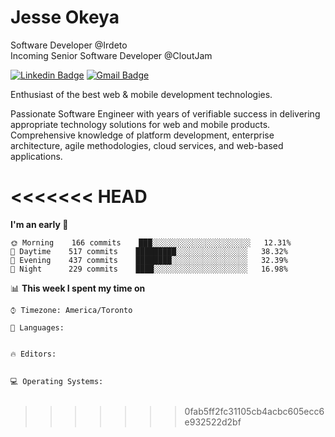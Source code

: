 # Jesse Okeya

Software Developer @Irdeto
<br />
Incoming Senior Software Developer @CloutJam

[![Linkedin Badge](https://img.shields.io/badge/-Jesse%20Okeya-6633cc?style=flat-square&logo=Linkedin&logoColor=white&link=https://www.linkedin.com/in/jesse-okeya-45a38510a/)](https://www.linkedin.com/in/jesse-okeya-45a38510a/) 
[![Gmail Badge](https://img.shields.io/badge/-jesseokeya@gmail.com-6633cc?style=flat-square&logo=Gmail&logoColor=white&link=mailto:jesseokeya@gmail.com)](mailto:jesseokeya@gmail.com)

Enthusiast of the best web & mobile development technologies.

Passionate Software Engineer with years of verifiable success in delivering appropriate technology solutions for web and mobile products. Comprehensive knowledge of platform development, enterprise architecture, agile methodologies, cloud services, and web-based applications.

<!--START_SECTION:waka-->
<<<<<<< HEAD
=======
**I'm an early 🐤** 

```text
🌞 Morning    166 commits    ███░░░░░░░░░░░░░░░░░░░░░░   12.31% 
🌆 Daytime    517 commits    █████████░░░░░░░░░░░░░░░░   38.32% 
🌃 Evening    437 commits    ████████░░░░░░░░░░░░░░░░░   32.39% 
🌙 Night      229 commits    ████░░░░░░░░░░░░░░░░░░░░░   16.98%

```


📊 **This week I spent my time on** 

```text
⌚︎ Timezone: America/Toronto

💬 Languages: 


🔥 Editors: 


💻 Operating Systems: 


```


>>>>>>> 0fab5ff2fc31105cb4acbc605ecc6e932522d2bf
<!--END_SECTION:waka-->
